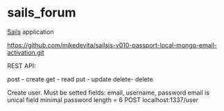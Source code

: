 # sails_forum

[Sails](http://sailsjs.org) application

https://github.com/mikedevita/sailsjs-v010-passport-local-mongo-email-activation.git

REST API:

post  - create
get   - read
put   - update
delete- delete

Create user. Must be setted fields: email, username, password
email is unical field
minimal password length = 6
POST localhost:1337/user


